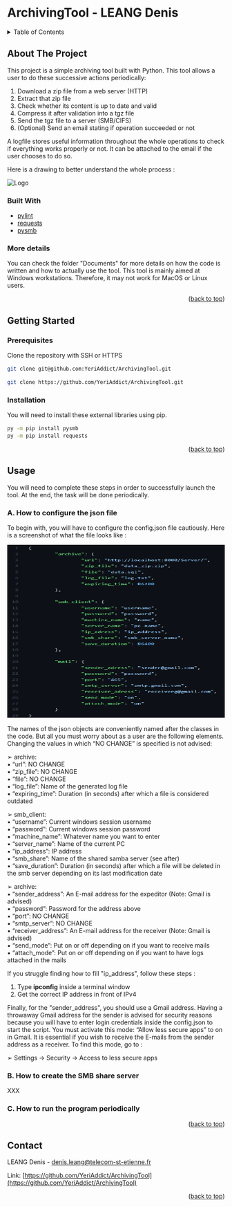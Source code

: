 # ArchivingTool - LEANG Denis

<!-- TABLE OF CONTENTS -->
<details>
  <summary>Table of Contents</summary>
  <ol>
    <li>
      <a href="#about-the-project">About The Project</a>
      <ul>
        <li><a href="#built-with">Built With</a></li>
        <li><a href="#more-details">More details</a></li>
      </ul>
    </li>
    <li>
      <a href="#getting-started">Getting Started</a>
      <ul>
        <li><a href="#prerequisites">Prerequisites</a></li>
        <li><a href="#installation">Installation</a></li>
      </ul>
    </li>
    <li><a href="#usage">Usage</a>
      <ul>
        <li><a href="#how-to-json">A. How to configure the json file</a></li>
        <li><a href="#how-to-smb">B. How to create the SMB share server</a></li>
        <li><a href="#how-to-run">C. How to run the program periodically</a></li>
      </ul>
    </li>
    <li><a href="#contact">Contact</a></li>
  </ol>
</details>

<!-- ABOUT THE PROJECT -->
## About The Project

This project is a simple archiving tool built with Python. This tool allows a user to do these successive actions periodically:

1. Download a zip file from a web server (HTTP)
2. Extract that zip file
3. Check whether its content is up to date and valid
4. Compress it after validation into a tgz file
5. Send the tgz file to a server (SMB/CIFS)
6. (Optional) Send an email stating if operation succeeded or not

A logfile stores useful information throughout the whole operations to check if everything works properly or not. It can be attached to the email if the user chooses to do so.

Here is a drawing to better understand the whole process : 

<img src="images/screen_one.png" alt="Logo" width="900" height="400">

### Built With

* [pylint](https://pypi.org/project/pylint/)
* [requests](https://pypi.org/project/requests/)
* [pysmb](https://pysmb.readthedocs.io/en/latest/)

### More details

You can check the folder "Documents" for more details on how the code is written and how to actually use the tool. 
This tool is mainly aimed at Windows workstations. Therefore, it may not work for MacOS or Linux users.

<p align="right">(<a href="#top">back to top</a>)</p>

<!-- GETTING STARTED -->
## Getting Started

### Prerequisites

Clone the repository with SSH or HTTPS
   ```sh
   git clone git@github.com:YeriAddict/ArchivingTool.git
   ```
   ```sh
   git clone https://github.com/YeriAddict/ArchivingTool.git
   ```

### Installation

You will need to install these external libraries using pip. 
  ```sh
  py -m pip install pysmb 
  py -m pip install requests
  ```
  
<p align="right">(<a href="#top">back to top</a>)</p>

<!-- USAGE EXAMPLES -->
## Usage

You will need to complete these steps in order to successfully launch the tool. At the end, the task will be done periodically.

### A. How to configure the json file

To begin with, you will have to configure the config.json file cautiously. Here is a screenshot of what the file looks like : 

<img src="images/screen_json.png" alt="Logo" width="900" height="400">

The names of the json objects are conveniently named after the classes in the code. But all you must worry about as a user are the following elements. Changing the values in which “NO CHANGE” is specified is not advised:

➢ archive:  
  ▪ “url”: NO CHANGE  
  ▪ “zip_file”: NO CHANGE  
  ▪ “file”: NO CHANGE  
  ▪ “log_file”: Name of the generated log file  
  ▪ “expiring_time”: Duration (in seconds) after which a file is considered outdated  
  
➢ smb_client:  
  ▪ “username”: Current windows session username  
  ▪ “password”: Current windows session password  
  ▪ “machine_name”: Whatever name you want to enter  
  ▪ “server_name”: Name of the current PC  
  ▪ “ip_address”: IP address  
  ▪ “smb_share”: Name of the shared samba server (see after)  
  ▪ “save_duration”: Duration (in seconds) after which a file will be deleted in the smb server depending on its last modification date  
  
➢ archive:  
  ▪ “sender_address”: An E-mail address for the expeditor (Note: Gmail is advised)  
  ▪ “password”: Password for the address above  
  ▪ “port”: NO CHANGE  
  ▪ “smtp_server”: NO CHANGE  
  ▪ “receiver_address”: An E-mail address for the receiver (Note: Gmail is advised)  
  ▪ “send_mode”: Put on or off depending on if you want to receive mails  
  ▪ “attach_mode”: Put on or off depending on if you want to have logs attached in the mails  

If you struggle finding how to fill "ip_address", follow these steps : 
1. Type **ipconfig** inside a terminal window
2. Get the correct IP address in front of IPv4

Finally, for the "sender_address", you should use a Gmail address. Having a throwaway Gmail address for the sender is advised for security reasons because you will have to enter login credentials inside the config.json to start the script. You must activate this mode: “Allow less secure apps” to on in Gmail. It is essential if you wish to receive the E-mails from the sender address as a receiver. To find this mode, go to :

➢ Settings → Security → Access to less secure apps  

### B. How to create the SMB share server

XXX

### C. How to run the program periodically

<p align="right">(<a href="#top">back to top</a>)</p>

<!-- CONTACT -->
## Contact

LEANG Denis - denis.leang@telecom-st-etienne.fr 

Link: [https://github.com/YeriAddict/ArchivingTool](https://github.com/YeriAddict/ArchivingTool)

<p align="right">(<a href="#top">back to top</a>)</p>
